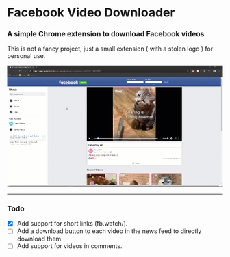 # Facebook Video Downloader 


### A simple Chrome extension to download Facebook videos

This is not a fancy project, just a small extension ( with a stolen logo ) for personal use.

<img src="demo.gif" alt="Demo">

---
### Todo

- [x] Add support for short links (fb.watch/).
- [ ] Add a download button to each video in the news feed to directly download them.
- [ ] Add support for videos in comments.

